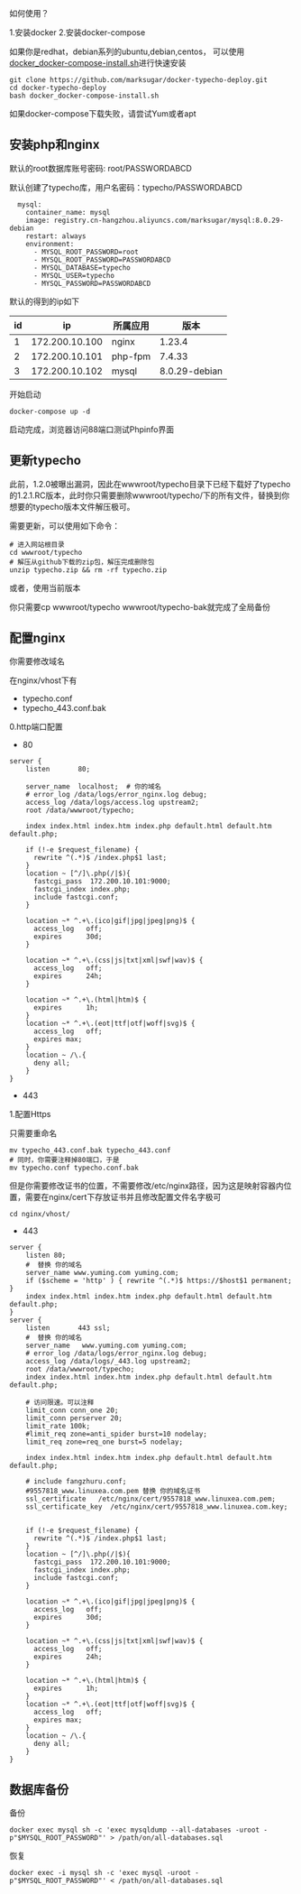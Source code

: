 
如何使用？

1.安装docker
2.安装docker-compose

如果你是redhat，debian系列的ubuntu,debian,centos，
可以使用[docker_docker-compose-install.sh](./docker_docker-compose-install.sh)进行快速安装

```
git clone https://github.com/marksugar/docker-typecho-deploy.git
cd docker-typecho-deploy
bash docker_docker-compose-install.sh
```

如果docker-compose下载失败，请尝试Yum或者apt

## 安装php和nginx

默认的root数据库账号密码: root/PASSWORDABCD

默认创建了typecho库，用户名密码：typecho/PASSWORDABCD

```
  mysql:
    container_name: mysql
    image: registry.cn-hangzhou.aliyuncs.com/marksugar/mysql:8.0.29-debian
    restart: always
    environment:
      - MYSQL_ROOT_PASSWORD=root
      - MYSQL_ROOT_PASSWORD=PASSWORDABCD
      - MYSQL_DATABASE=typecho
      - MYSQL_USER=typecho
      - MYSQL_PASSWORD=PASSWORDABCD
```

默认的得到的ip如下

| id   | ip             | 所属应用 | 版本          |
| ---- | -------------- | -------- | ------------- |
| 1    | 172.200.10.100 | nginx    | 1.23.4        |
| 2    | 172.200.10.101 | php-fpm  | 7.4.33        |
| 3    | 172.200.10.102 | mysql    | 8.0.29-debian |

开始启动
```
docker-compose up -d
```
启动完成，浏览器访问88端口测试Phpinfo界面

## 更新typecho
此前，1.2.0被曝出漏洞，因此在wwwroot/typecho目录下已经下载好了typecho的1.2.1.RC版本，此时你只需要删除wwwroot/typecho/下的所有文件，替换到你想要的typecho版本文件解压极可。

需要更新，可以使用如下命令：
```
# 进入网站根目录
cd wwwroot/typecho
# 解压从github下载的zip包，解压完成删除包
unzip typecho.zip && rm -rf typecho.zip
```

或者，使用当前版本

你只需要cp wwwroot/typecho wwwroot/typecho-bak就完成了全局备份

## 配置nginx

你需要修改域名

在nginx/vhost下有

- typecho.conf
- typecho_443.conf.bak

0.http端口配置
- 80

```
server {
    listen       80;
   
    server_name  localhost;  # 你的域名
    # error_log /data/logs/error_nginx.log debug;
    access_log /data/logs/access.log upstream2;
    root /data/wwwroot/typecho;

    index index.html index.htm index.php default.html default.htm default.php;

    if (!-e $request_filename) {
      rewrite ^(.*)$ /index.php$1 last;
    }
    location ~ [^/]\.php(/|$){
      fastcgi_pass  172.200.10.101:9000;
      fastcgi_index index.php;
      include fastcgi.conf;
    }

    location ~* ^.+\.(ico|gif|jpg|jpeg|png)$ {
      access_log   off;
      expires      30d;
    }

    location ~* ^.+\.(css|js|txt|xml|swf|wav)$ {
      access_log   off;
      expires      24h;
    }

    location ~* ^.+\.(html|htm)$ {
      expires      1h;
    }
    location ~* ^.+\.(eot|ttf|otf|woff|svg)$ {
      access_log   off;
      expires max;
    }
    location ~ /\.{
      deny all;
    }
}
```
- 443

1.配置Https

只需要重命名

```
mv typecho_443.conf.bak typecho_443.conf
# 同时，你需要注释掉80端口，于是
mv typecho.conf typecho.conf.bak
```

但是你需要修改证书的位置，不需要修改/etc/nginx路径，因为这是映射容器内位置，需要在nginx/cert下存放证书并且修改配置文件名字极可

```
cd nginx/vhost/
```
- 443
```
server {
	listen 80;
    #  替换 你的域名
	server_name www.yuming.com yuming.com;
    if ($scheme = 'http' ) { rewrite ^(.*)$ https://$host$1 permanent; }
	index index.html index.htm index.php default.html default.htm default.php;
}
server {
    listen       443 ssl;
    #  替换 你的域名
    server_name   www.yuming.com yuming.com;
    # error_log /data/logs/error_nginx.log debug;
    access_log /data/logs/_443.log upstream2;
    root /data/wwwroot/typecho;
    index index.html index.htm index.php default.html default.htm default.php;

    # 访问限速。可以注释
    limit_conn conn_one 20;
    limit_conn perserver 20;
    limit_rate 100k;
    #limit_req zone=anti_spider burst=10 nodelay;
    limit_req zone=req_one burst=5 nodelay;

    index index.html index.htm index.php default.html default.htm default.php;

    # include fangzhuru.conf;
    #9557818_www.linuxea.com.pem 替换 你的域名证书
    ssl_certificate   /etc/nginx/cert/9557818_www.linuxea.com.pem; 
    ssl_certificate_key  /etc/nginx/cert/9557818_www.linuxea.com.key;


    if (!-e $request_filename) {
      rewrite ^(.*)$ /index.php$1 last;
    }
    location ~ [^/]\.php(/|$){
      fastcgi_pass  172.200.10.101:9000;
      fastcgi_index index.php;
      include fastcgi.conf;
    }

    location ~* ^.+\.(ico|gif|jpg|jpeg|png)$ {
      access_log   off;
      expires      30d;
    }

    location ~* ^.+\.(css|js|txt|xml|swf|wav)$ {
      access_log   off;
      expires      24h;
    }

    location ~* ^.+\.(html|htm)$ {
      expires      1h;
    }
    location ~* ^.+\.(eot|ttf|otf|woff|svg)$ {
      access_log   off;
      expires max;
    }
    location ~ /\.{
      deny all;
    }
}
```

## 数据库备份


备份

```
docker exec mysql sh -c 'exec mysqldump --all-databases -uroot -p"$MYSQL_ROOT_PASSWORD"' > /path/on/all-databases.sql
```

恢复

```
docker exec -i mysql sh -c 'exec mysql -uroot -p"$MYSQL_ROOT_PASSWORD"' < /path/on/all-databases.sql
```